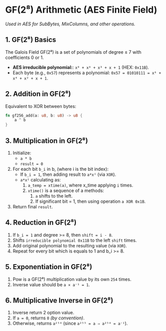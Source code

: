 # GF(2⁸) Arithmetic (AES Finite Field)
*Used in AES for SubBytes, MixColumns, and other operations.*

## **1. GF(2⁸) Basics**
The Galois Field GF(2⁸) is a set of polynomials of degree ≤ 7 with coefficients 0 or 1.
- **AES irreducible polynomial:**: `x⁸ + x⁴ + x³ + x + 1` (HEX: `0x11B`).
- Each byte (e.g., `0x57`) represents a polynomial:
  `0x57 = 01010111 = x⁶ + x⁴ + x² + x + 1`.

## **2. Addition in GF(2⁸)**
Equivalent to XOR between bytes:
```rust
fn gf256_add(a: u8, b: u8) -> u8 {
    a ^ b
}
```

## **3. Multiplication in GF(2⁸)**
1. Initialize:
   - `a * b`
   - `result = 0`
2. For each bit `b_i` in b, (where i is the bit index):
   - If `b_i = 1`, then adding result to `a*xᴵ` (via `XOR`).
   - `a*xᴵ` calculating as:
     1. `a_temp = xtime(a)`, where x_time applying `i` times.
     2. `xtime()` is a sequence of a methods:
        1. `a` shifts to the left.
        2. If significant bit = 1, then using operation `a XOR 0x1B`.
3. Return final `result`.

## **4. Reduction in GF(2⁸)**
1. If `b_i = 1` and degree >= 8, then `shift = i - 8`.
2. Shifts `irreducible polynomial 0x11B` to the left `shift` times.
3. Add original polynomial to the resulting value (via `XOR`).
4. Repeat for every bit which is equals to 1 and b_i >= 8.

## **5. Exponentiation in GF(2⁸)**
1. Pow is a GF(2⁸) multiplication value by its own `254` times.
2. Inverse value should be `a × a⁻¹ = 1`.

## **6. Multiplicative Inverse in GF(2⁸)**
1. Inverse return 2 option value.
2. If `a = 0`, returns `0` _(by convention)_.
3. Otherwise, returns `a²⁵⁴` (since `a²⁵⁵ = a ⇒ a²⁵⁴ = a⁻¹`).
